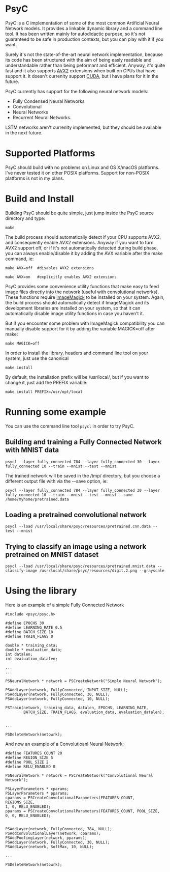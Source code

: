 PsyC
===

PsyC is a C implementation of some of the most common Artificial Neural Network models.
It provides a linkable dynamic library and a command line tool.
It has been written mainly for autodidactic purpose, so it's not guaranteed to 
be safe in production contexts, but you can play with it if you want.

Surely it's not the state-of-the-art neural network implementation, because its 
code has been structured with the aim of being easly readable and 
understandable rather than being peformant and efficient.
Anyway, it's quite fast and it also supports [AVX2](https://en.wikipedia.org/wiki/Advanced_Vector_Extensions) extensions when built on 
CPUs that have support it.
It doesn't currenlty support [CUDA](http://www.nvidia.com/object/cuda_home_new.html), but i have plans for it in the future.

PsyC currently has support for the following neural network models:

- Fully Condensed Neural Networks
- Convolutional
- Neural Networks 
- Recurrent Neural Networks.

LSTM networks aren't currenlty implemented, but they should be available in 
the next future.

Supported Platforms
===

PsyC should build with no problems on Linux and OS X/macOS platforms.
I've never tested it on other POSIX platforms.
Support for non-POSIX platforms is not in my plans.

Build and Install
===

Building PsyC should be quite simple, just jump inside the PsyC source directory and 
type:

    make

The build process should automatically detect if your CPU supports AVX2, and 
consequently enable AVX2 extensions.
Anyway if you want to turn AVX2 support off, or if it's not automatically 
detected during build phase, you can always enable/disable it by adding 
the AVX variable after the make command, ie:

    make AVX=off  #disables AVX2 extensions

    make AVX=on   #explicitly enables AVX2 extensions

PsyC provides some convenience utility functions that make easy 
to feed image files directly into the network (useful with convolutional networks).
These functions require [ImageMagick](https://www.imagemagick.org/script/index.php) to be installed on your system.
Again, the build process should automatically detect if ImageMagick and 
its development libraries are installed on your system, so that it can automatically 
disable image utility functions in case you haven't it.

But if you encounter some problem with ImageMagick compatibility you can 
manually disable support for it by adding the variable MAGICK=off after make:

    make MAGICK=off

In order to install the library, headers and command line tool on your system,
just use the canonical 

    make install

By default, the installation prefix will be /usr/local/, but if you want to 
change it, just add the PREFIX variable:

    make install PREFIX=/usr/opt/local

Running some example
===

You can use the command line tool `psycl` in order to try PsyC.

Building and training a Fully Connected Network with MNIST data
---

    psycl --layer fully_connected 784 --layer fully_connected 30 --layer fully_connected 10 --train --mnist --test --mnist

The trained network will be saved in the /tmp/ directory, but you choose a different 
output file with via the --save option, ie:

    psycl --layer fully_connected 784 --layer fully_connected 30 --layer fully_connected 10 --train --mnist --test --mnist --save /home/myhome/pretrained.data

Loading a pretrained convolutional network
---

    psycl --load /usr/local/share/psyc/resources/pretrained.cnn.data --test --mnist

Trying to classify an image using a network pretrained on MNIST dataset
---

    psycl --load /usr/local/share/psyc/resources/pretrained.mnist.data --classify-image /usr/local/share/psyc/resources/digit.2.png --grayscale

Using the library
===

Here is an example of a simple Fully Connected Network

    #include <psyc/psyc.h>
    
    #define EPOCHS 30
    #define LEARNING_RATE 0.5
    #define BATCH_SIZE 10
    #define TRAIN_FLAGS 0
    
    double * training_data;
    double * evaluation_data;
    int datalen;
    int evaluation_datalen;

    ...
    ...
    
    PSNeuralNetwork * network = PSCreateNetwork("Simple Neural Network");
    
    PSAddLayer(network, FullyConnected, INPUT_SIZE, NULL);
    PSAddLayer(network, FullyConnected, 30, NULL);
    PSAddLayer(network, FullyConnected, 10, NULL);
    
    PSTrain(network, training_data, datalen, EPOCHS, LEARNING_RATE, 
            BATCH_SIZE, TRAIN_FLAGS, evaluation_data, evaluation_datalen);
    
    
    ...
    
    PSDeleteNetwork(netowrk);

And now an example of a Convolutioanl Neural Network:

    #define FEATURES_COUNT 20
    #define REGION_SIZE 5
    #define POOL_SIZE 2
    #define RELU_ENABLED 0
    
    PSNeuralNetwork * network = PSCreateNetwork("Convolutional Neural Network");
    
    PSLayerParameters * cparams;
    PSLayerParameters * pparams;
    cparams = PSCreateConvolutionalParameters(FEATURES_COUNT, REGIONS_SIZE,
    1, 0, RELU_ENABLED);
    pparams = PSCreateConvolutionalParameters(FEATURES_COUNT, POOL_SIZE,
    0, 0, RELU_ENABLED);


    PSAddLayer(network, FullyConnected, 784, NULL);
    PSAddConvolutionalLayer(network, cparams);
    PSAddPoolingLayer(network, pparams);
    PSAddLayer(network, FullyConnected, 30, NULL);
    PSAddLayer(network, SoftMax, 10, NULL);
    
    ...
    
    PSDeleteNetwork(netowrk);








